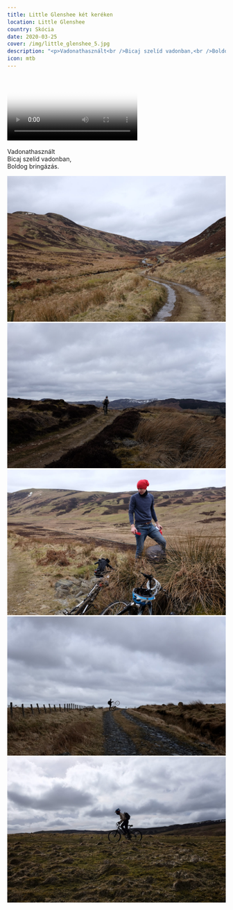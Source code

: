 ```yaml
---
title: Little Glenshee két keréken
location: Little Glenshee
country: Skócia
date: 2020-03-25
cover: /img/little_glenshee_5.jpg
description: "<p>Vadonathasznált<br />Bicaj szelíd vadonban,<br />Boldog bringázás.</p>"
icon: mtb
---
```

<video src="/img/mtb_little_glenshee.mp4" poster="/img/mtb_little_glenshee.png" autoplay loop>
</video>

Vadonathasznált  
Bicaj szelíd vadonban,  
Boldog bringázás.

![](../../img/little_glenshee_1.jpg)
![](../../img/little_glenshee_3.jpg)
![](../../img/little_glenshee_2.jpg)
![](../../img/little_glenshee_4.jpg)
![](../../img/little_glenshee_5.jpg)
